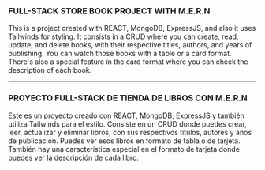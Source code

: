 ### FULL-STACK STORE BOOK PROJECT WITH M.E.R.N
This is a project created with REACT, MongoDB, ExpressJS, and also it uses Tailwinds for styling. It consists in a CRUD where you can create, read, update, and delete books, with their respective titles, authors, and years of publishing. You can watch those books with a table or a card format. There's also a special feature in the card format where you can check the description of each book.

---

### PROYECTO FULL-STACK DE TIENDA DE LIBROS CON M.E.R.N
Este es un proyecto creado con REACT, MongoDB, ExpressJS y también utiliza Tailwinds para el estilo. Consiste en un CRUD donde puedes crear, leer, actualizar y eliminar libros, con sus respectivos títulos, autores y años de publicación. Puedes ver esos libros en formato de tabla o de tarjeta. También hay una característica especial en el formato de tarjeta donde puedes ver la descripción de cada libro.